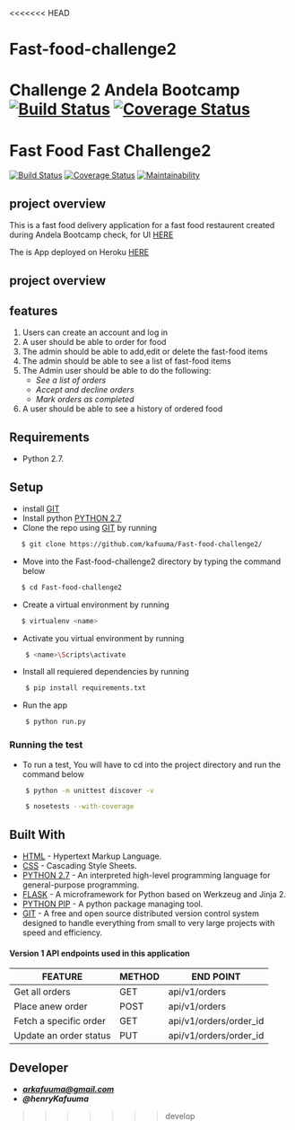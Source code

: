 <<<<<<< HEAD
# Fast-food-challenge2
Challenge 2 Andela Bootcamp
[![Build Status](https://travis-ci.org/kafuuma/Fast-food-challenge2.svg?branch=master.png)](https://travis-ci.org/kafuuma/Fast-food-challenge2.svg?branch=master)
[![Coverage Status](https://coveralls.io/repos/github/kafuuma/Fast-food-challenge2/badge.svg?branch=master)](https://coveralls.io/github/kafuuma/Fast-food-challenge2?branch=master)
=======
# Fast Food Fast Challenge2
[![Build Status](https://travis-ci.org/kafuuma/Fast-food-challenge2.svg?branch=develop)](https://travis-ci.org/kafuuma/Fast-food-challenge2)
[![Coverage Status](https://coveralls.io/repos/github/kafuuma/Fast-food-challenge2/badge.svg?branch=develop)](https://coveralls.io/github/kafuuma/Fast-food-challenge2?branch=develop)
[![Maintainability](https://api.codeclimate.com/v1/badges/f64f45feb6b0e3c52b7c/maintainability)](https://codeclimate.com/github/kafuuma/Fast-food-challenge2/maintainability)



## project overview

This is a fast food delivery application for a fast food restaurent created\
during Andela Bootcamp check, for UI [HERE](https://kafuuma.github.io/FAST-FOOD-APP/)

The is App deployed on Heroku [HERE](https://dashboard.heroku.com/apps/fast-food-appn/deploy/github)
## project overview

## features

1. Users can create an account and log in
2. A user should be able to order for food
3. The admin should be able to add,edit or delete the fast-food items
4. The admin should be able to see a list of fast-food items
5. The Admin user should be able to do the following:
    * _See a list of orders_
    * _Accept and decline orders_
    * _Mark orders as completed_
6. A user should be able to see a history of ordered food

## Requirements
- Python 2.7.

## Setup
* install [GIT](https://git-scm.com/)
* Install python [PYTHON 2.7](https://www.python.org/)
* Clone the repo using [GIT](https://git-scm.com/) by running
```sh
   $ git clone https://github.com/kafuuma/Fast-food-challenge2/
   ```
* Move into the Fast-food-challenge2 directory by typing the command below
```sh
   $ cd Fast-food-challenge2
   ```
* Create a virtual environment by running
```sh
   $ virtualenv <name>
   ```
* Activate you virtual environment by running
```sh
    $ <name>\Scripts\activate
   ```

* Install all requiered dependencies by running 
```sh
    $ pip install requirements.txt
   ```
* Run the app
```sh
    $ python run.py
   ```

### Running the test
* To run a test, You will have to cd into the project directory and run the command below
```sh
    $ python -m unittest discover -v
   ```
```sh
    $ nosetests --with-coverage
   ```

## Built With

* [HTML](https://www.w3.org/html/) - Hypertext Markup Language.
* [CSS](https://www.w3.org/Style/CSS/Overview.en.html) - Cascading Style Sheets.
* [PYTHON 2.7](https://www.python.org/) - An interpreted high-level programming language for general-purpose programming.
* [FLASK](http://flask.pocoo.org/) - A microframework for Python based on Werkzeug and Jinja 2.
* [PYTHON PIP](https://pip.pypa.io/en/stable/installing/) - A python package managing tool.
* [GIT](https://git-scm.com/) - A free and open source distributed version control system designed to handle everything from small to very large projects with speed and efficiency.


#### Version 1 API endpoints used in this application

| FEATURE | METHOD | END POINT|
| --- | --- |--- |
| Get all orders | GET | api/v1/orders|
| Place anew order | POST | api/v1/orders|
| Fetch a specific order | GET| api/v1/orders/order_id|
| Update an order status | PUT | api/v1/orders/order_id|

## Developer
- _**arkafuuma@gmail.com**_
- _**@henryKafuuma**_

>>>>>>> develop
